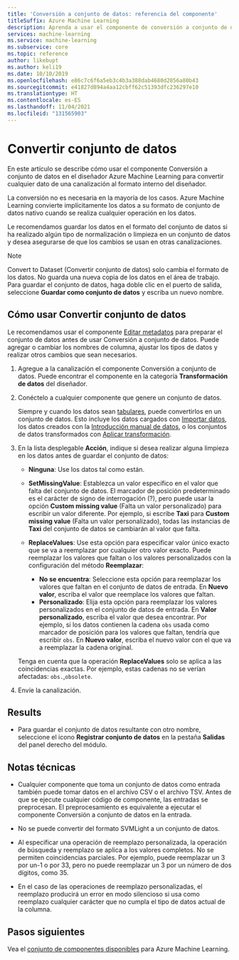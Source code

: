 ```yaml
---
title: 'Conversión a conjunto de datos: referencia del componente'
titleSuffix: Azure Machine Learning
description: Aprenda a usar el componente de conversión a conjunto de datos en el diseñador de Azure Machine Learning para convertir la entrada de datos al formato del conjunto de datos interno.
services: machine-learning
ms.service: machine-learning
ms.subservice: core
ms.topic: reference
author: likebupt
ms.author: keli19
ms.date: 10/10/2019
ms.openlocfilehash: e86c7c6f6a5eb3c4b3a388dab4680d2856a80b43
ms.sourcegitcommit: e41827d894a4aa12cbff62c51393dfc236297e10
ms.translationtype: HT
ms.contentlocale: es-ES
ms.lasthandoff: 11/04/2021
ms.locfileid: "131565903"
---
```

# <a name="convert-to-dataset"></a>Convertir conjunto de datos

En este artículo se describe cómo usar el componente Conversión a conjunto de datos en el diseñador Azure Machine Learning para convertir cualquier dato de una canalización al formato interno del diseñador.
  
La conversión no es necesaria en la mayoría de los casos. Azure Machine Learning convierte implícitamente los datos a su formato de conjunto de datos nativo cuando se realiza cualquier operación en los datos. 

Le recomendamos guardar los datos en el formato del conjunto de datos si ha realizado algún tipo de normalización o limpieza en un conjunto de datos y desea asegurarse de que los cambios se usan en otras canalizaciones.  
  
> [!NOTE]
> Convert to Dataset (Convertir conjunto de datos) solo cambia el formato de los datos. No guarda una nueva copia de los datos en el área de trabajo. Para guardar el conjunto de datos, haga doble clic en el puerto de salida, seleccione **Guardar como conjunto de datos** y escriba un nuevo nombre.  
  
## <a name="how-to-use-convert-to-dataset"></a>Cómo usar Convertir conjunto de datos  

Le recomendamos usar el componente [Editar metadatos](edit-metadata.md) para preparar el conjunto de datos antes de usar Conversión a conjunto de datos. Puede agregar o cambiar los nombres de columna, ajustar los tipos de datos y realizar otros cambios que sean necesarios.

1.  Agregue a la canalización el componente Conversión a conjunto de datos. Puede encontrar el componente en la categoría **Transformación de datos** del diseñador. 

2. Conéctelo a cualquier componente que genere un conjunto de datos.   

    Siempre y cuando los datos sean [tabulares](/python/api/azureml-core/azureml.data.tabulardataset), puede convertirlos en un conjunto de datos. Esto incluye los datos cargados con [Importar datos](import-data.md), los datos creados con la [Introducción manual de datos](enter-data-manually.md), o los conjuntos de datos transformados con [Aplicar transformación](apply-transformation.md).

3.  En la lista desplegable **Acción**, indique si desea realizar alguna limpieza en los datos antes de guardar el conjunto de datos:  
  
    - **Ninguna**:  Use los datos tal como están.  
  
    - **SetMissingValue**: Establezca un valor específico en el valor que falta del conjunto de datos. El marcador de posición predeterminado es el carácter de signo de interrogación (?), pero puede usar la opción **Custom missing value** (Falta un valor personalizado) para escribir un valor diferente. Por ejemplo, si escribe **Taxi** para **Custom missing value** (Falta un valor personalizado), todas las instancias de **Taxi** del conjunto de datos se cambiarán al valor que falta.
  
    - **ReplaceValues**: Use esta opción para especificar valor único exacto que se va a reemplazar por cualquier otro valor exacto. Puede reemplazar los valores que faltan o los valores personalizados con la configuración del método **Reemplazar**:

      - **No se encuentra**: Seleccione esta opción para reemplazar los valores que faltan en el conjunto de datos de entrada. En **Nuevo valor**, escriba el valor que reemplace los valores que faltan.
      - **Personalizado**: Elija esta opción para reemplazar los valores personalizados en el conjunto de datos de entrada. En **Valor personalizado**, escriba el valor que desea encontrar. Por ejemplo, si los datos contienen la cadena `obs` usada como marcador de posición para los valores que faltan, tendría que escribir `obs`. En **Nuevo valor**, escriba el nuevo valor con el que va a reemplazar la cadena original.
  
    Tenga en cuenta que la operación **ReplaceValues** solo se aplica a las coincidencias exactas. Por ejemplo, estas cadenas no se verían afectadas: `obs.`,`obsolete`.  
 
  
5.  Envíe la canalización.  

## <a name="results"></a>Results

+  Para guardar el conjunto de datos resultante con otro nombre, seleccione el icono **Registrar conjunto de datos** en la pestaña **Salidas** del panel derecho del módulo.  
  
## <a name="technical-notes"></a>Notas técnicas  

-   Cualquier componente que toma un conjunto de datos como entrada también puede tomar datos en el archivo CSV o el archivo TSV. Antes de que se ejecute cualquier código de componente, las entradas se preprocesan. El preprocesamiento es equivalente a ejecutar el componente Conversión a conjunto de datos en la entrada.  
  
-   No se puede convertir del formato SVMLight a un conjunto de datos.  
  
-   Al especificar una operación de reemplazo personalizada, la operación de búsqueda y reemplazo se aplica a los valores completos. No se permiten coincidencias parciales. Por ejemplo, puede reemplazar un 3 por un-1 o por 33, pero no puede reemplazar un 3 por un número de dos dígitos, como 35.  
  
-   En el caso de las operaciones de reemplazo personalizadas, el reemplazo producirá un error en modo silencioso si usa como reemplazo cualquier carácter que no cumpla el tipo de datos actual de la columna.  

  
## <a name="next-steps"></a>Pasos siguientes

Vea el [conjunto de componentes disponibles](component-reference.md) para Azure Machine Learning.
